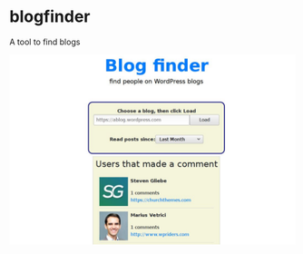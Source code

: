 # blogfinder
A tool to find blogs

![blogFinder in action](https://raw.githubusercontent.com/whiteseagull/blogfinder/master/assets/blogFinder.png)
                        
